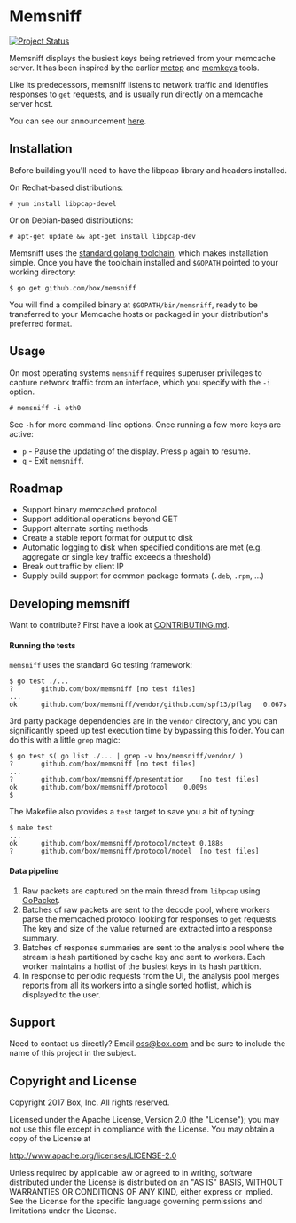 # Memsniff

[![Project Status](http://opensource.box.com/badges/active.svg)](http://opensource.box.com/badges)

Memsniff displays the busiest keys being retrieved from your memcache server.
It has been inspired by the earlier [mctop](https://github.com/etsy/mctop) and
[memkeys](https://github.com/tumblr/memkeys) tools.

Like its predecessors, memsniff listens to network traffic and identifies
responses to `get` requests, and is usually run directly on a memcache server
host.

You can see our announcement
[here](https://blog.box.com/blog/introducing-memsniff-robust-memcache-traffic-analyzer/).


## Installation

Before building you'll need to have the libpcap library and headers installed.

On Redhat-based distributions:

```shell
# yum install libpcap-devel
```

Or on Debian-based distributions:

```shell
# apt-get update && apt-get install libpcap-dev
```

Memsniff uses the
[standard golang toolchain](https://golang.org/doc/install),
which makes installation simple.
Once you have the toolchain installed and `$GOPATH` pointed to your working
directory:

```shell
$ go get github.com/box/memsniff
```

You will find a compiled binary at `$GOPATH/bin/memsniff`,
ready to be transferred to your Memcache
hosts or packaged in your distribution's preferred format.


## Usage

On most operating systems `memsniff` requires superuser privileges to capture
network traffic from an interface, which you specify with the `-i` option.

```shell
# memsniff -i eth0
```

See `-h` for more command-line options.  Once running a few more keys are
active:

* `p` - Pause the updating of the display. Press `p` again to resume.
* `q` - Exit `memsniff`.


## Roadmap

* Support binary memcached protocol
* Support additional operations beyond GET
* Support alternate sorting methods
* Create a stable report format for output to disk
* Automatic logging to disk when specified conditions are met (e.g. aggregate
  or single key traffic exceeds a threshold)
* Break out traffic by client IP
* Supply build support for common package formats (`.deb`, `.rpm`, &hellip;)


## Developing memsniff

Want to contribute? First have a look at
[CONTRIBUTING.md](https://github.com/box/memsniff/blob/master/CONTRIBUTING.md).


#### Running the tests

`memsniff` uses the standard Go testing framework:

```shell
$ go test ./...
?   	github.com/box/memsniff	[no test files]
...
ok  	github.com/box/memsniff/vendor/github.com/spf13/pflag	0.067s
```

3rd party package dependencies are in the `vendor` directory, and you can
significantly speed up test execution time by bypassing this folder.  You can do
this with a little `grep` magic:

```shell
$ go test $( go list ./... | grep -v box/memsniff/vendor/ )
?   	github.com/box/memsniff	[no test files]
...
?   	github.com/box/memsniff/presentation	[no test files]
ok  	github.com/box/memsniff/protocol	0.009s
$
```

The Makefile also provides a `test` target to save you a bit of typing:

```shell
$ make test
...
ok  	github.com/box/memsniff/protocol/mctext	0.188s
?   	github.com/box/memsniff/protocol/model	[no test files]
```


#### Data pipeline

1. Raw packets are captured on the main thread from `libpcap` using
   [GoPacket](https://www.github.com/google/gopacket).
2. Batches of raw packets are sent to the decode pool, where workers parse the
   memcached protocol looking for responses to `get` requests.  The key and
   size of the value returned are extracted into a response summary.
3. Batches of response summaries are sent to the analysis pool where the stream
   is hash partitioned by cache key and sent to workers. Each worker maintains
   a hotlist of the busiest keys in its hash partition.
4. In response to periodic requests from the UI, the analysis pool merges
   reports from all its workers into a single sorted hotlist, which is
   displayed to the user.


## Support

Need to contact us directly? Email oss@box.com and be sure to include the name
of this project in the subject.


## Copyright and License

Copyright 2017 Box, Inc. All rights reserved.

Licensed under the Apache License, Version 2.0 (the "License");
you may not use this file except in compliance with the License.
You may obtain a copy of the License at

   http://www.apache.org/licenses/LICENSE-2.0

Unless required by applicable law or agreed to in writing, software
distributed under the License is distributed on an "AS IS" BASIS,
WITHOUT WARRANTIES OR CONDITIONS OF ANY KIND, either express or implied.
See the License for the specific language governing permissions and
limitations under the License.
